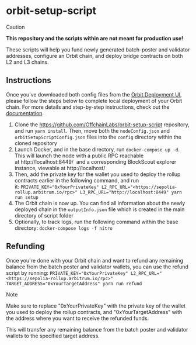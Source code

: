 # orbit-setup-script

> [!CAUTION]
> **This repository and the scripts within are not meant for production use!**
 
These scripts will help you fund newly generated batch-poster and validator addresses, configure an Orbit chain, and deploy bridge contracts on both L2 and L3 chains.

## Instructions

Once you’ve downloaded both config files from the [Orbit Deployment UI](https://orbit.arbitrum.io/), please follow the steps below to complete local deployment of your Orbit chain. For more details and step-by-step instructions, check out the [documentation](https://developer.arbitrum.io/launch-orbit-chain/orbit-quickstart).

1. Clone the https://github.com/OffchainLabs/orbit-setup-script repository, and run `yarn install`. Then, move both the `nodeConfig.json` and `orbitSetupScriptConfig.json` files into the `config` directory within the cloned repository
2. Launch Docker, and in the base directory, run `docker-compose up -d`. This will launch the node with a public RPC reachable at http://localhost:8449/  and a corresponding BlockScout explorer instance, viewable at http://localhost/
3. Then, add the private key for the wallet you used to deploy the rollup contracts earlier in the following command, and run it: `PRIVATE_KEY="0xYourPrivateKey" L2_RPC_URL="<https://sepolia-rollup.arbitrum.io/rpc>" L3_RPC_URL="http://localhost:8449" yarn run setup`
4. The Orbit chain is now up. You can find all information about the newly deployed chain in the `outputInfo.json` file which is created in the main directory of script folder
5. Optionally, to track logs, run the following command within the base directory: `docker-compose logs -f nitro`

## Refunding

Once you're done with your Orbit chain and want to refund any remaining balance from the batch poster and validator wallets, you can use the refund script by running: `PRIVATE_KEY="0xYourPrivateKey" L2_RPC_URL="<https://sepolia-rollup.arbitrum.io/rpc>" TARGET_ADDRESS="0xYourTargetAddress" yarn run refund`

> [!NOTE]
> Make sure to replace "0xYourPrivateKey" with the private key of the wallet you used to deploy the rollup contracts, and "0xYourTargetAddress" with the address where you want to receive the refunded funds.

This will transfer any remaining balance from the batch poster and validator wallets to the specified target address.
